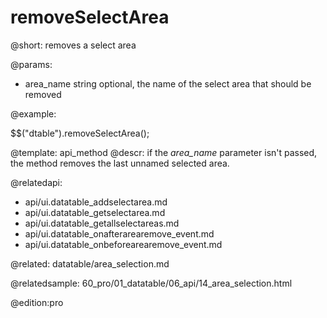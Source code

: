 removeSelectArea
=============


@short:
	removes a select area

@params:
- area_name		string		optional, the name of the select area that should be removed


@example:

$$("dtable").removeSelectArea();

@template:	api_method
@descr:
if the *area_name* parameter isn't passed, the method removes the last unnamed selected area.

@relatedapi:
- api/ui.datatable_addselectarea.md
- api/ui.datatable_getselectarea.md
- api/ui.datatable_getallselectareas.md
- api/ui.datatable_onafterarearemove_event.md
- api/ui.datatable_onbeforearearemove_event.md

@related:
datatable/area_selection.md

@relatedsample: 60_pro/01_datatable/06_api/14_area_selection.html

@edition:pro